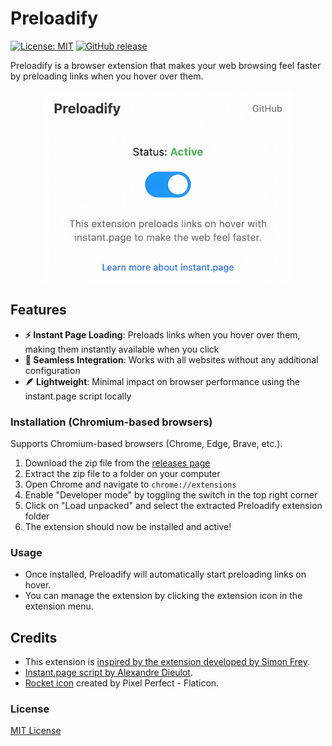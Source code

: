# Preloadify

[![License: MIT](https://img.shields.io/badge/License-MIT-yellow.svg)](https://opensource.org/licenses/MIT)
[![GitHub release](https://img.shields.io/github/release/1337Core/preloadify.svg)](https://github.com/1337Core/preloadify/releases)

Preloadify is a browser extension that makes your web browsing feel faster by preloading links when you hover over them.

<p align="center">
  <img src="screenshots/ss.png" width="400" alt="Preloadify Screenshot">
</p>

## Features
- **⚡ Instant Page Loading**: Preloads links when you hover over them, making them instantly available when you click
- **🔗 Seamless Integration**: Works with all websites without any additional configuration
- **🪶 Lightweight**: Minimal impact on browser performance using the instant.page script locally


### Installation (Chromium-based browsers)

Supports Chromium-based browsers (Chrome, Edge, Brave, etc.).

1. Download the zip file from the [releases page](https://github.com/1337Core/preloadify/releases)
2. Extract the zip file to a folder on your computer
3. Open Chrome and navigate to `chrome://extensions`
4. Enable "Developer mode" by toggling the switch in the top right corner
5. Click on "Load unpacked" and select the extracted Preloadify extension folder
6. The extension should now be installed and active!

### Usage
- Once installed, Preloadify will automatically start preloading links on hover.
- You can manage the extension by clicking the extension icon in the extension menu.

## Credits
- This extension is [inspired by the extension developed by Simon Frey](https://github.com/simonfrey/faster-pageload-web-extensions).
- [Instant.page script by Alexandre Dieulot](https://dieulot.fr).
- [Rocket icon](https://www.flaticon.com/free-icons/rocket) created by Pixel Perfect - Flaticon.

### License
[MIT License](LICENSE)
